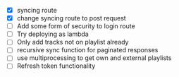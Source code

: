- [x] syncing route
- [x] change syncing route to post request
- [ ] Add some form of security to login route
- [ ] Try deploying as lambda
- [ ] Only add tracks not on playlist already
- [ ] recursive sync function for paginated responses
- [ ] use multiprocessing to get own and external playlists
- [ ] Refresh token functionality